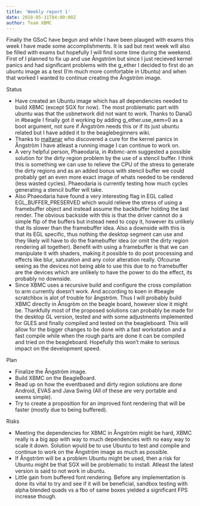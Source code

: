 ```yaml
---
title: 'Weekly report 1'
date: 2010-05-31T04:00:00Z
author: Team XBMC
---
```

Finally the GSoC have begun and while I have been plauged with exams this week I have made some accomplishments. It is sad but next week will also be filled with exams but hopefully I will find some time during the weekend. First of I planned to fix up and use Ångström but since I just recieved kernel panics and had significant problems with the g\_ether I decided to first do an ubuntu image as a test (I’m much more comfortable in Ubuntu) and when that worked I wanted to continue creating the Ångström image.

 Status

 
 * Have created an Ubuntu image which has all dependencies needed to build XBMC (except SGX for now). The most problematic part with ubuntu was that the usbnetwork did not want to work. Thanks to DanaG in #beagle I finally got it working by adding g\_ether.use\_eem=0 as a boot argument, not sure if Ångström needs this or if its just ubuntu related but I have added it to the beaglebeginners wiki.
 * Thanks to [maltanar](http://maltanar.blogspot.com/2010/05/angstrom-running-on-beagle.html) who discovered a cure for the kernel panics in Ångström I have atleast a running image I can continue to work on.
 * A very helpful person, Phaeodaria, in #xbmc-arm suggested a possible solution for the dirty region problem by the use of a stencil buffer﻿﻿. I think this is something we can use to relieve the CPU of the stress to generate the dirty regions and as an added bonus with stencil buffer we could probably get an even more exact image of whats needed to be rendered (less wasted cycles). Phaeodaria is currently testing how much cycles generating a stencil buffer will take.
 * Also Phaeodaria have found a very interesting flag in EGL called ﻿﻿EGL\_BUFFER\_PRESERVED which would relieve the stress of using a framebuffer object and instead assume the backbuffer holding the last render. The obvious backside with this is that the driver cannot do a simple flip of the buffers but instead need to copy it, however its unlikely that its slower than the framebuffer idea. Also a downside with this is that its EGL specific, thus nothing the desktop segment can use and they likely will have to do the framebuffer idea (or omit the dirty region rendering all together). Benefit with using a framebuffer is that we can manipulate it with shaders, making it possible to do post processing and effects like blur, saturation and any color alteration really. Ofcourse seeing as the devices not being able to use this due to no framebuffer are the devices which are unlikely to have the power to do the effect, its probably no downside.
 * Since XBMC uses a recursive build and configure the cross compilation to arm currently doesn’t work. And according to koen in #beagle scratchbox is alot of trouble for ångström. Thus I will probably build XBMC directly in Ånsgröm on the beagle board, however slow it might be. Thankfully most of the proposed solutions can probably be made for the desktop GL version, tested and with some adjustments implemented for GLES and finally compiled and tested on the beagleboard. This will allow for the bigger changes to be done with a fast workstation and a fast compile while when the rough parts are done it can be compiled and tried on the beagleboard. Hopefully this won’t make to serious impact on the development speed.
 
 Plan

 
 * Finalize the Ångström image.
 * Build XBMC on the BeagleBoard.
 * Read up on how the eventbased and dirty region solutions are done Android, EVAS and Java Swing (All of these are very portable and seems simple).
 * Try to create a proposition for an improved font rendering that will be faster (mostly due to being buffered).
 
 Risks

 
 * Meeting the dependencies for XBMC in Ångström might be hard, XBMC really is a big app with way to much dependencies with no easy way to scale it down. Solution would be to use Ubuntu to test and compile and continue to work on the Ångström image as much as possible.
 * If Ångström will be a problem Ubuntu might be used, then a risk for Ubuntu might be that SGX will be problematic to install. Atleast the latest version is said to not work in ubuntu.
 * Little gain from buffered font rendering. Before any implementation is done its vital to try and see if it will be beneficial, sandbox testing with alpha blended quads vs a fbo of same boxes yielded a significant FPS increase though.
 
 